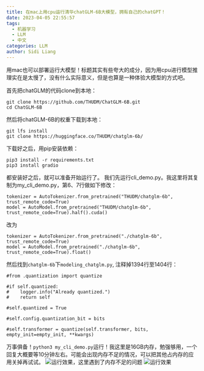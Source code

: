 ```yaml
---
title: 在mac上用cpu运行清华chatGLM-6B大模型，拥有自己的chatGPT！
date: 2023-04-05 22:55:57
tags:
  - 机器学习
  - LLM
  - 中文
categories: LLM
author: Sidi Liang
---
```

用mac也可以部署运行大模型！标题其实有些夸大的成分，因为用cpu进行模型推理实在是太慢了，没有什么实际意义，但是也算是一种体验大模型的方式吧。


首先把chatGLM的代码clone到本地：
```
git clone https://github.com/THUDM/ChatGLM-6B.git           
cd ChatGLM-6B                        
```
然后将chatGLM-6B的权重下载到本地：
```
git lfs install
git clone https://huggingface.co/THUDM/chatglm-6b/
```
下载好之后，用pip安装依赖：
```
pip3 install -r requirements.txt
pip3 install gradio    
```
都安装好之后，就可以准备开始运行了。
我们先运行cli_demo.py。我这里将其复制为my_cli_demo.py，第6、7行做如下修改：
```
tokenizer = AutoTokenizer.from_pretrained("THUDM/chatglm-6b", trust_remote_code=True)
model = AutoModel.from_pretrained("THUDM/chatglm-6b", trust_remote_code=True).half().cuda()
```
改为
```
tokenizer = AutoTokenizer.from_pretrained("./chatglm-6b", trust_remote_code=True)
model = AutoModel.from_pretrained("./chatglm-6b", trust_remote_code=True).float()
```

然后找到`chatglm-6b`下`modeling_chatglm.py`, 注释掉1394行至1404行：
```
#from .quantization import quantize

#if self.quantized:
#    logger.info("Already quantized.")
#    return self

#self.quantized = True

#self.config.quantization_bit = bits

#self.transformer = quantize(self.transformer, bits, empty_init=empty_init, **kwargs)
```

万事俱备！`python3 my_cli_demo.py`运行！我这里是16GB内存，勉强够用，一个回复大概要等10分钟左右。可能会出现内存不足的情况，可以把其他占内存的应用关掉再试试。
![运行效果，这里遇到了内存不足的问题](1.png)
![运行效果](3.png)
